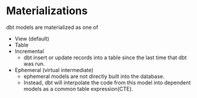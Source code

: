 # Materializations
dbt models are materialized as one of 
- View (default)
- Table
- Incremental
  - dbt insert or update records into a table since the last time that dbt was run.
- Ephemeral (virtual intermediate)
  - ephemeral models are not directly built into the database. 
  - Instead, dbt will interpolate the code from this model into dependent models as a common table expression(CTE).

